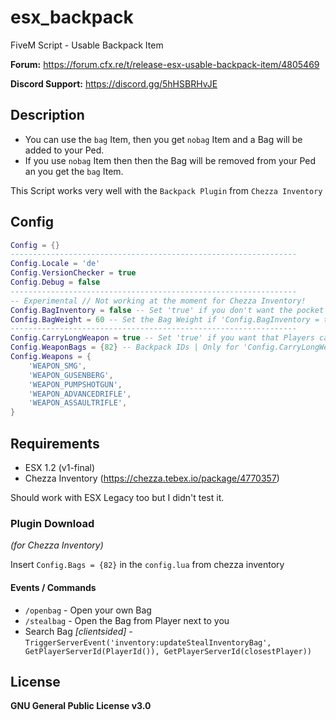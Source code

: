 # esx_backpack
FiveM Script - Usable Backpack Item

**Forum:** https://forum.cfx.re/t/release-esx-usable-backpack-item/4805469

**Discord Support:** https://discord.gg/5hHSBRHvJE

## Description
* You can use the `bag` Item, then you get `nobag` Item and a Bag will be added to your Ped.
* If you use `nobag` Item then then the Bag will be removed from your Ped an you get the `bag` Item.

This Script works very well with the `Backpack Plugin` from `Chezza Inventory`

## Config
```lua
Config = {}
----------------------------------------------------------------
Config.Locale = 'de'
Config.VersionChecker = true
Config.Debug = false
----------------------------------------------------------------
-- Experimental // Not working at the moment for Chezza Inventory!
Config.BagInventory = false -- Set 'true' if you don't want the pocket inventory but want to expand the player inventory
Config.BagWeight = 60 -- Set the Bag Weight if 'Config.BagInventory = true'
----------------------------------------------------------------
Config.CarryLongWeapon = true -- Set 'true' if you want that Players can only carry a Weapon if they have a Bag
Config.WeaponBags = {82} -- Backpack IDs | Only for 'Config.CarryLongWeapon' function!!
Config.Weapons = {
    'WEAPON_SMG',
    'WEAPON_GUSENBERG',
    'WEAPON_PUMPSHOTGUN',
    'WEAPON_ADVANCEDRIFLE',
    'WEAPON_ASSAULTRIFLE',
}
```

## Requirements
* ESX 1.2 (v1-final)
* Chezza Inventory (https://chezza.tebex.io/package/4770357)

Should work with ESX Legacy too but I didn't test it.

### Plugin Download 
*(for Chezza Inventory)*

Insert `Config.Bags = {82}` in the `config.lua` from chezza inventory

#### Events / Commands
* `/openbag` - Open your own Bag
* `/stealbag` - Open the Bag from Player next to you
* Search Bag *[clientsided]* - `TriggerServerEvent('inventory:updateStealInventoryBag', GetPlayerServerId(PlayerId()), GetPlayerServerId(closestPlayer))`

## License
**GNU General Public License v3.0**

